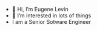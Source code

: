 - 👋 Hi, I’m Eugene Levin 
- 👀 I’m interested in lots of things
- I am a Senior Sotware Engineer

<!---
elevin-bot/elevin-bot is a ✨ special ✨ repository because its `README.md` (this file) appears on your GitHub profile.
You can click the Preview link to take a look at your changes.
--->
